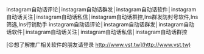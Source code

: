 instagram自动话评论│instagram自动话群发│instagram自动话软件│instagram自动话关注│instagram自动话私信│instagram自动话群控,Ins群发防封号软件,Ins筛选,Ins行销助手
instagram自动话评论│instagram自动话群发│instagram自动话软件│instagram自动话关注│instagram自动话私信│instagram自动话群控

[😍想了解推广相关软件的朋友请登录 http://www.vst.tw](http://www.vst.tw)



